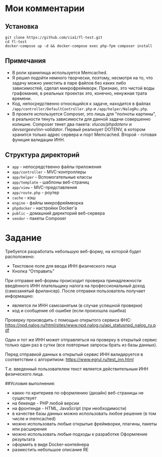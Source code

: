 # Мои комментарии

## Установка
```
git clone https://github.com/cia1/fl-test.git
cd fl-test
docker-compose up -d && docker-compose exec php-fpm composer install
```

## Примечания
- В роли хранилища используется Memcached.
- Я решил подойти немного творчески, поэтому, несмотря на то, что задачу можно уместить в паре файлов без каких либо зависимостей, сделал микрофреймворк. Признаю, это чистой воды графомания, в реальных проектах это, конечно, ненужная трата времени.
- Код, непосредственно относящийся к задаче, находится в файлах `/app/controller/DefaultController.php` и `/app/helper/NalogRu.php`.
- В проекте используется Composer, это лишь для "полноты картины", в реальности тянуть зависимости для данной задачи совершенно излишне. Composer тянет два пакета: _vlucas/phpdotenv_ и _devsergeev/inn-validator_. Первый реализует DOTENV, в котором хранится только адрес сервера и порт Memcached. Второй - готовая функция валидации ИНН.

## Структура директорий
- `app` - непосредственно файлы приложения
- `app/controller` - MVC-контроллеры
- `app/helper` - Вспомогательные классы
- `app/template` - шаблоны веб-страниц
- `app/view` - MVC-представления
- `app/route.php` - роутер
- `cache` - кэш
- `engine` - файлы микрофреймворка
- `phpdocker` - настройки Docker'а
- `public` - домашний директорий веб-сервера
- `vendor` - пакеты Composer   

# Задание

Требуется разработать небольшую веб-форму, на которой будет расположено:
- Текстовое поле для ввода ИНН физического лица
- Кнопка “Отправить”

При отправке веб-формы происходит проверка принадлежности введённого ИНН
плательщику налога на профессиональный доход (самозанятый фрилансер). После
отправки пользователь получает информацию:
- является ли ИНН самозанятым (в случае успешной проверки)
- код и сообщение об ошибке (если произошла ошибка)

Проверку производить с помощью открытого сервиса ФНС:
https://npd.nalog.ru/html/sites/www.npd.nalog.ru/api_statusnpd_nalog_ru.pdf

Один и тот же ИНН может отправляться на проверку в открытый сервис только один
раз в сутки (все повторные запросы брать из базы данных).

Перед отправкой данных в открытый сервис ИНН валидируется в соответствии с
алгоритмом: https://www.egrul.ru/test_inn.html

Т.е. введенный пользователем текст является действительным ИНН физического
лица.

##Условия выполнения:
- каких-то критериев по оформлению (дизайн) веб-страницы не существует
- на бекенде - PHP любой версии
- на фронтенде - HTML, JavaScript (при необходимости)
- в качестве базы данных можно использовать любое решение (в том числе и
memcached)
- можно использовать любые открытые фреймворки, плагины, пакеты или
расширения
- можно использовать любые подходы к разработке
Оформление результата
- оформить в виде Docker-контейнера
- разместить небольшое описание RE
